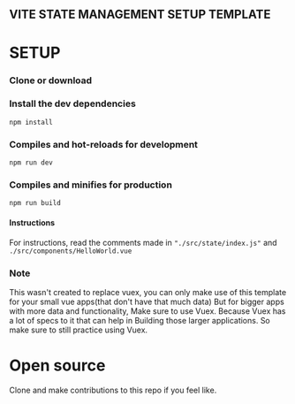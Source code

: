 ## VITE STATE MANAGEMENT SETUP TEMPLATE
# SETUP

### Clone or download
### Install the dev dependencies
```
npm install
```

### Compiles and hot-reloads for development
```
npm run dev
```

### Compiles and minifies for production
```
npm run build
```
#### Instructions
For instructions, read the comments made in <code>"./src/state/index.js"</code> and <code>./src/components/HelloWorld.vue</code>
### Note
This wasn't created to replace vuex, you can only make use of this template for your small vue apps(that don't have that much data)
But for bigger apps with more data and functionality, Make sure to use Vuex. Because Vuex has a lot of specs to it that can help in 
Building those larger applications. So make sure to still practice using Vuex.

# Open source
Clone and make contributions to this repo if you feel like.
